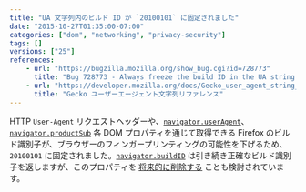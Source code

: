 ```yaml
---
title: "UA 文字列内のビルド ID が `20100101` に固定されました"
date: "2015-10-27T01:35:00-07:00"
categories: ["dom", "networking", "privacy-security"]
tags: []
versions: ["25"]
references:
    - url: "https://bugzilla.mozilla.org/show_bug.cgi?id=728773"
      title: "Bug 728773 - Always freeze the build ID in the UA string at 20100101"
    - url: "https://developer.mozilla.org/docs/Gecko_user_agent_string_reference"
      title: "Gecko ユーザーエージェント文字列リファレンス"
---
```

HTTP `User-Agent` リクエストヘッダーや、[`navigator.userAgent`](https://developer.mozilla.org/docs/Web/API/NavigatorID/userAgent)、[`navigator.productSub`](https://developer.mozilla.org/docs/Web/API/Navigator/productSub) 各 DOM プロパティを通じて取得できる Firefox のビルド識別子が、ブラウザーのフィンガープリンティングの可能性を下げるため、`20100101` に固定されました。[`navigator.buildID`](https://developer.mozilla.org/docs/Web/API/Navigator/buildID) は引き続き正確なビルド識別子を返しますが、このプロパティを [将来的に削除する](https://www.fxsitecompat.com/ja/docs/2015/navigator-buildid-will-be-removed/) ことも検討されています。
